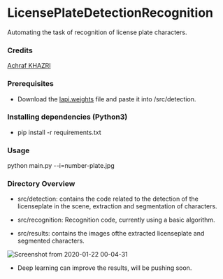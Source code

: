 # LicensePlateDetectionRecognition
Automating the task of recognition of license plate characters.

### Credits
[Achraf KHAZRI](https://towardsdatascience.com/automatic-license-plate-detection-recognition-using-deep-learning-624def07eaaf)


### Prerequisites
- Download the [lapi.weights](https://www.kaggle.com/achrafkhazri/yolo-weights-for-licence-plate-detector) file and paste it into /src/detection.

### Installing dependencies (Python3)
- pip install -r requirements.txt

### Usage
python main.py --i=number-plate.jpg

### Directory Overview

- src/detection: contains the code related to the detection of the licenseplate in the scene,
                 extraction and segmentation of characters.

- src/recognition: Recognition code, currently using a basic algorithm. 

- src/results: contains the images ofthe extracted licenseplate and segmented characters.

![Screenshot from 2020-01-22 00-04-31](https://user-images.githubusercontent.com/30196830/72832390-cecefd00-3caa-11ea-9280-1f6d8f07d598.png)

- Deep learning can improve the results, will be pushing soon.

